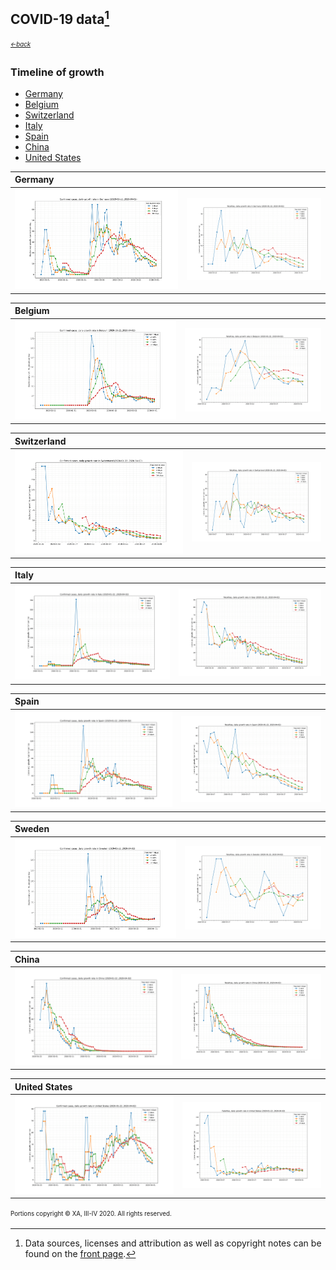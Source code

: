 ## COVID-19 data[^1]
<sub><sup>[*←back*][main]</sup></sub>

### Timeline of growth

- [Germany](tl-cases-rates-Germany.md)
- [Belgium](tl-cases-rates-Belgium.md)
- [Switzerland](tl-cases-rates-Switzerland.md)
- [Italy](tl-cases-rates-Italy.md)
- [Spain](tl-cases-rates-Spain.md)
- [China](tl-cases-rates-China.md)
- [United States](tl-cases-rates-United_States.md)

 Germany  | &nbsp;
:----------|------------
![(average) confirmed rates timeline](./assets/images/tl-rates-confirmed-Germany.svg) | ![(average) deaths rates timeline](./assets/images/tl-rates-deaths-Germany.svg)

 Belgium  | &nbsp;
:----------|------------
![(average) confirmed rates timeline](./assets/images/tl-rates-confirmed-Belgium.svg) | ![(average) deaths rates timeline](./assets/images/tl-rates-deaths-Belgium.svg)

 Switzerland | &nbsp;
:----------|------------
![(average) confirmed rates timeline](./assets/images/tl-rates-confirmed-Switzerland.svg) | ![(average) deaths rates timeline](./assets/images/tl-rates-deaths-Switzerland.svg)

 Italy  | &nbsp;
:----------|------------
![(average) confirmed rates timeline](./assets/images/tl-rates-confirmed-Italy.svg) | ![(average) deaths rates timeline](./assets/images/tl-rates-deaths-Italy.svg)

 Spain  | &nbsp;
:----------|------------
![(average) confirmed rates timeline](./assets/images/tl-rates-confirmed-Spain.svg) | ![(average) deaths rates timeline](./assets/images/tl-rates-deaths-Spain.svg)

 Sweden  | &nbsp;
:----------|------------
![(average) confirmed rates timeline](./assets/images/tl-rates-confirmed-Sweden.svg) | ![(average) deaths rates timeline](./assets/images/tl-rates-deaths-Sweden.svg)

 China  | &nbsp;
:----------|------------
![(average) confirmed rates timeline](./assets/images/tl-rates-confirmed-China.svg) | ![(average) deaths rates timeline](./assets/images/tl-rates-deaths-China.svg)

 United States  | &nbsp;
:----------|------------
![(average) confirmed rates timeline](./assets/images/tl-rates-confirmed-United_States.svg) | ![(average) deaths rates timeline](./assets/images/tl-rates-deaths-United_States.svg)


<sup><sub>Portions copyright © XA, III-IV 2020. All rights reserved.</sub></sup>

[^1]: Data sources, licenses and attribution as well as copyright notes can be found on the [front page][main].

[main]: ./ "Data sources, licenses and attribution, copyright notes"
